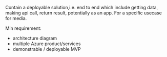 Contain a deployable solution,i.e. end to end which include getting data, making api call, return result, potentially as an app. For a specific usecase for media. 

Min requirement: 
- architecture diagram
- multiple Azure product/services 
- demonstrable / deployable MVP
